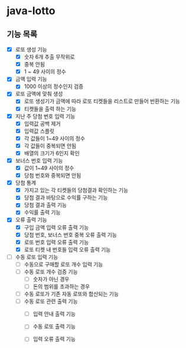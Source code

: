 # java-lotto
## 기능 목록
- [x] 로또 생성 기능
    - [x] 숫자 6개 추출 무작위로
    - [x] 중복 안됨
    - [x] 1 ~ 49 사이의 정수
- [x] 금액 입력 기능
    - [x] 1000 이상의 정수인지 검증
- [x] 로또 금액에 맞춰 생성
    - [x] 로또 생성기가 금액에 따라 로또 티켓들을 리스트로 만들어 반환하는 기능
    - [x] 티켓들을 출력 하는 기능
- [x] 지난 주 당첨 번호 입력 기능
    - [x] 입력값 공백 제거
    - [x] 입력값 스플릿
    - [x] 각 값들이 1~49 사이의 정수
    - [x] 각 값들이 중복되면 안됨
    - [x] 배열의 크기가 6인지 확인
- [x] 보너스 번호 입력 기능
    - [x] 값이 1~49 사이의 정수
    - [x] 당첨 번호와 중복되면 안됨
- [x] 당첨 통계
    - [x] 가지고 있는 각 티켓들의 당첨결과 확인하는 기능
    - [x] 당첨 결과 바탕으로 수익률 구하는 기능
    - [x] 당첨 결과 출력 기능
    - [x] 수익률 출력 기능
- [x] 오류 출력 기능
    - [x] 구입 금액 입력 오류 출력 기능
    - [x] 당첨 번호, 보너스 번호 중복 오류 출력 기능
    - [x] 로또 번호 입력 오류 출력 기능
    - [x] 로또 티켓 내 번호들 입력 오류 출력 기능
- [ ] 수동 로또 입력 기능 
    - [ ] 수동으로 구매할 로또 개수 입력 기능
    - [ ] 수동 로또 개수 검증 기능
        - [ ] 숫자가 아닌 경우
        - [ ] 돈의 범위를 초과하는 경우  
    - [ ] 수동 로또가 기존 자동 로또와 합산되는 기능 
    - [ ] 수동 로또 관련 출력 기능 
        - [ ] 입력 안내 출력 기능
        - [ ] 수동 로또 출력 기능
        - [ ] 입력 오류 출력 기능

